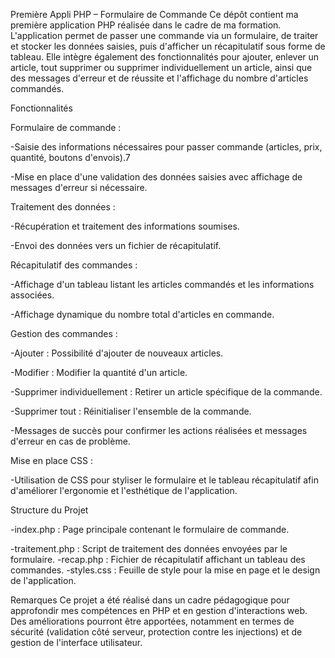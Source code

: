 Première Appli PHP – Formulaire de Commande
Ce dépôt contient ma première application PHP réalisée dans le cadre de ma formation.
L'application permet de passer une commande via un formulaire, de traiter et stocker les données saisies, puis d'afficher un récapitulatif sous forme de tableau. 
Elle intègre également des fonctionnalités pour ajouter, enlever un article, tout supprimer ou supprimer individuellement un article, ainsi que des messages d'erreur et de réussite et l'affichage du nombre d'articles commandés.

Fonctionnalités

Formulaire de commande :

-Saisie des informations nécessaires pour passer commande (articles, prix, quantité, boutons d'envois).7

-Mise en place d'une validation des données saisies avec affichage de messages d'erreur si nécessaire.

Traitement des données :

-Récupération et traitement des informations soumises.

-Envoi des données vers un fichier de récapitulatif.

Récapitulatif des commandes :

-Affichage d'un tableau listant les articles commandés et les informations associées.

-Affichage dynamique du nombre total d'articles en commande.

Gestion des commandes :

-Ajouter : Possibilité d'ajouter de nouveaux articles.

-Modifier : Modifier la quantité d'un article.

-Supprimer individuellement : Retirer un article spécifique de la commande.

-Supprimer tout : Réinitialiser l'ensemble de la commande.

-Messages de succès pour confirmer les actions réalisées et messages d'erreur en cas de problème.

Mise en place CSS :

-Utilisation de CSS pour styliser le formulaire et le tableau récapitulatif afin d'améliorer l'ergonomie et l'esthétique de l'application.

Structure du Projet

-index.php : Page principale contenant le formulaire de commande.

-traitement.php : Script de traitement des données envoyées par le formulaire.
-recap.php : Fichier de récapitulatif affichant un tableau des commandes.
-styles.css : Feuille de style pour la mise en page et le design de l'application.

Remarques
Ce projet a été réalisé dans un cadre pédagogique pour approfondir mes compétences en PHP et en gestion d'interactions web.
Des améliorations pourront être apportées, notamment en termes de sécurité (validation côté serveur, protection contre les injections) et de gestion de l'interface utilisateur.
